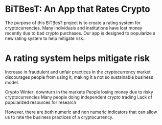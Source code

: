 # BiTBesT: An App that Rates Crypto 

The purpose of this BiTBesT project is to create a rating system for cryptocurrencies. Many individuals and institutions have lost money recently due to bad crypto purchases. Our app is designed to popularize a new rating system to help mitigate risk. 

# A rating system helps mitigate risk  

Increase in fraudulent and unfair practices in the cryptocurrency market discourages people from using it, making it a not so sustainable business model.


Crypto Winter: downturn in the markets 
People losing money due to risky cryptocurrencies
Many people doing independent crypto trading
Lack of popularized resources for research



However, there are both numeric and non numeric indicators that can allow us to rate the business practices of a cryptocurrency. 

